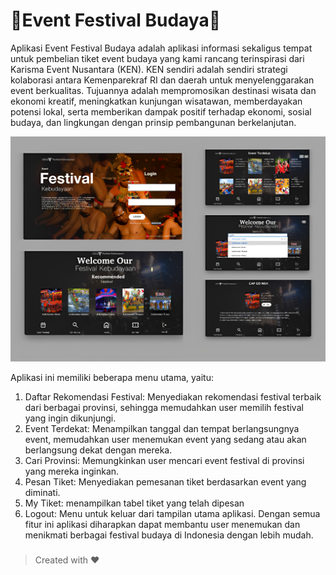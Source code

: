 # 🎪Event Festival Budaya🎡

Aplikasi Event Festival Budaya adalah aplikasi informasi sekaligus tempat untuk pembelian tiket event budaya yang kami rancang terinspirasi dari Karisma Event Nusantara (KEN). KEN sendiri adalah sendiri strategi kolaborasi antara Kemenparekraf RI dan daerah untuk menyelenggarakan event berkualitas. Tujuannya adalah mempromosikan destinasi wisata dan ekonomi kreatif, meningkatkan kunjungan wisatawan, memberdayakan potensi lokal, serta memberikan dampak positif terhadap ekonomi, sosial budaya, dan lingkungan dengan prinsip pembangunan berkelanjutan.

![image bantu](https://github.com/AhmdMaulidan/efesbud/blob/fb92c4a690ebc7d7c67cd37a1674cc82bdc3f982/tampilan%20program.png)

Aplikasi ini memiliki beberapa menu utama, yaitu:
1. Daftar Rekomendasi Festival: Menyediakan rekomendasi festival terbaik dari berbagai provinsi, sehingga memudahkan user memilih festival yang ingin dikunjungi.
2. Event Terdekat: Menampilkan tanggal dan tempat berlangsungnya event, memudahkan user menemukan event yang sedang atau akan berlangsung dekat dengan mereka.
3. Cari Provinsi: Memungkinkan user mencari event festival di provinsi yang mereka inginkan.
4. Pesan Tiket: Menyediakan pemesanan tiket berdasarkan event yang diminati.
5. My Tiket: menampilkan tabel tiket yang telah dipesan
6. Logout: Menu untuk keluar dari tampilan utama aplikasi.
   Dengan semua fitur ini aplikasi diharapkan dapat membantu user menemukan dan menikmati berbagai festival budaya di Indonesia dengan lebih mudah.
###

> Created with ❤️
